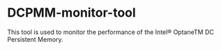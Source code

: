 # DCPMM-monitor-tool
This tool is used to monitor the performance of the Intel® OptaneTM DC Persistent Memory.
